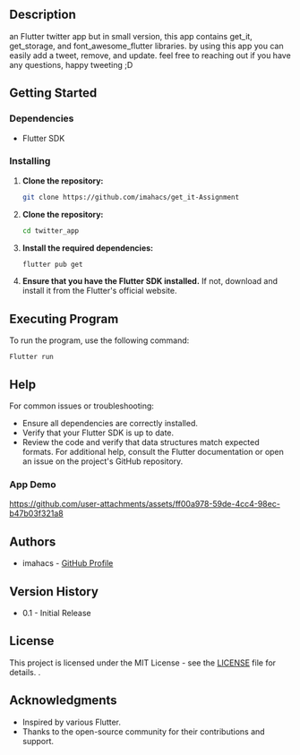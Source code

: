 ## Description
an Flutter twitter app but in small version, this app contains get_it, get_storage, and font_awesome_flutter libraries. by using this app you can easily add a tweet, remove, and update. feel free to reaching out if you have any questions, happy tweeting ;D 

## Getting Started

### Dependencies
- Flutter SDK

### Installing
1. **Clone the repository:**
   ```bash
   git clone https://github.com/imahacs/get_it-Assignment
   ```
2. **Clone the repository:**
    ```bash
    cd twitter_app
     ```
3. **Install the required dependencies:**
    ```bash
    flutter pub get
    ```
4. **Ensure that you have the Flutter SDK installed.** If not, download and install it from the Flutter's official website.

## Executing Program
To run the program, use the following command:

    Flutter run

## Help
For common issues or troubleshooting:

- Ensure all dependencies are correctly installed.
- Verify that your Flutter SDK is up to date.
- Review the code and verify that data structures match expected formats.
For additional help, consult the Flutter documentation or open an issue on the project's GitHub repository.

### App Demo




https://github.com/user-attachments/assets/ff00a978-59de-4cc4-98ec-b47b03f321a8


## Authors
- imahacs - [GitHub Profile](https://github.com/imahacs)

## Version History
- 0.1 - Initial Release

## License
This project is licensed under the MIT License - see the [LICENSE](LICENSE.md) file for details.
.

## Acknowledgments
- Inspired by various Flutter.
- Thanks to the open-source community for their contributions and support.
